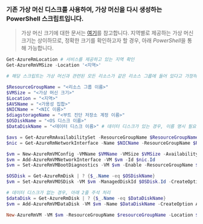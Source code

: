 ### 기존 가상 머신 디스크를 사용하여, 가상 머신을 다시 생성하는 PowerShell 스크립트입니다.

> 가상 머신 크기에 대한 문서는 [여기](https://docs.microsoft.com/ko-kr/azure/virtual-machines/windows/sizes)를 참고합니다. 지역별로 제공하는 가상 머신 크기는 상이하므로, 정확한 크기를 확인하고자 할 경우, 아래 *PowerShell*을 통해 가능합니다.
```powershell
Get-AzureRmLocation # 서비스를 제공하고 있는 지역 확인
Get-AzureRmVMSize -Location '<지역>'
```
```powershell
# 해당 스크립트는 가상 머신과 관련된 모든 리소스가 같은 리소스 그룹에 들어 있다고 가정하고 작성되었습니다.

$ResourceGroupName = "<리소스 그룹 이름>"
$VMSize = "<가상 머신 크기>"
$Location = "<지역>"
$AVSName = "<가용성 집합>"
$NICName = "<NIC 이름>"
$diagstorageName = "<부트 진단 저장소 계정 이름>"
$OSDiskName = "<OS 디스크 이름>"
$DataDiskName = "<데이터 디스크 이름>" # 데이터 디스크가 있는 경우, 이름 명시 필요

$avs = Get-AzureRmAvailabilitySet -ResourceGroupName $ResourceGroupName -Name $AVSName # 가용성 집합을 사용하지 않는 경우, 해당 줄 주석 처리 필요
$nic = Get-AzureRmNetworkInterface -Name $NICName -ResourceGroupName $ResourceGroupName

$vm = New-AzureRmVMConfig -VMName $VMName -VMSize $VMSize -AvailabilitySetId $avs.id # 가용성 집합을 사용하지 않는 경우, -AvailabilitySetId 주석 처리 필요
$vm = Add-AzureRmVMNetworkInterface -VM $vm -Id $nic.Id
$vm = Set-AzureRmVMBootDiagnostics -VM $vm -Enable -ResourceGroupName $resourceGroupName -StorageAccountName $diagstoragename

$OSDisk = Get-AzureRmDisk | ? {$_.Name -eq $OSDiskName}
$vm = Set-AzureRmVMOSDisk -VM $vm -ManagedDiskId $OSDisk.Id -CreateOption Attach -Windows

# 데이터 디스크가 없는 경우, 아래 2줄 주석 처리
$dataDisk = Get-AzureRmDisk | ? {$_.Name -eq $DataDiskName}
$vm = Add-AzureRmVMDataDisk -VM $vm -Name $DataDiskName -CreateOption Attach -ManagedDiskId $dataDisk.Id -Lun 1

New-AzureRmVM -VM $vm -ResourceGroupName $resourceGroupName -Location $location -LicenseType "Windows_Server"
```